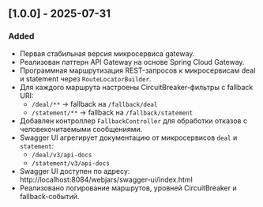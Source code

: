 ## [1.0.0] - 2025-07-31

### Added
- Первая стабильная версия микросервиса gateway.
- Реализован паттерн API Gateway на основе Spring Cloud Gateway.
- Программная маршрутизация REST-запросов к микросервисам deal и statement через `RouteLocatorBuilder`.
- Для каждого маршрута настроены CircuitBreaker-фильтры с fallback URI:
    - `/deal/**` → fallback на `/fallback/deal`
    - `/statement/**` → fallback на `/fallback/statement`
- Добавлен контроллер `FallbackController` для обработки отказов с человекочитаемыми сообщениями.
- Swagger UI агрегирует документацию от микросервисов `deal` и `statement`:
    - `/deal/v3/api-docs`
    - `/statement/v3/api-docs`
- Swagger UI доступен по адресу: http://localhost:8084/webjars/swagger-ui/index.html
- Реализовано логирование маршрутов, уровней CircuitBreaker и fallback-событий.

